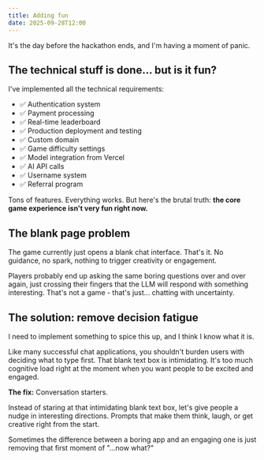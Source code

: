 ```yaml
---
title: Adding fun
date: 2025-09-28T12:00
---
```


It's the day before the hackathon ends, and I'm having a moment of panic.

## The technical stuff is done... but is it fun?

I've implemented all the technical requirements:

- ✅ Authentication system
- ✅ Payment processing
- ✅ Real-time leaderboard
- ✅ Production deployment and testing
- ✅ Custom domain
- ✅ Game difficulty settings
- ✅ Model integration from Vercel
- ✅ AI API calls
- ✅ Username system
- ✅ Referral program

Tons of features. Everything works. But here's the brutal truth: **the core game experience isn't very fun right now.**

## The blank page problem

The game currently just opens a blank chat interface. That's it. No guidance, no spark, nothing to trigger creativity or engagement.

Players probably end up asking the same boring questions over and over again, just crossing their fingers that the LLM will respond with something interesting. That's not a game - that's just... chatting with uncertainty.

## The solution: remove decision fatigue

I need to implement something to spice this up, and I think I know what it is.

Like many successful chat applications, you shouldn't burden users with deciding what to type first. That blank text box is intimidating. It's too much cognitive load right at the moment when you want people to be excited and engaged.

**The fix:** Conversation starters.

Instead of staring at that intimidating blank text box, let's give people a nudge in interesting directions. Prompts that make them think, laugh, or get creative right from the start.

Sometimes the difference between a boring app and an engaging one is just removing that first moment of "...now what?"
